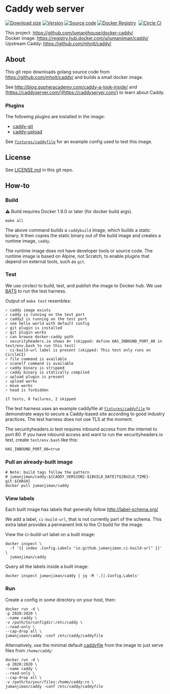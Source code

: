 Caddy web server
================

[![Download size](https://images.microbadger.com/badges/image/jumanjiman/caddy.svg)](http://microbadger.com/images/jumanjiman/caddy "View on microbadger.com")
[![Version](https://images.microbadger.com/badges/version/jumanjiman/caddy.svg)](http://microbadger.com/images/jumanjiman/caddy "View on microbadger.com")
[![Source code](https://images.microbadger.com/badges/commit/jumanjiman/caddy.svg)](http://microbadger.com/images/jumanjiman/caddy "View on microbadger.com")
[![Docker Registry](https://img.shields.io/docker/pulls/jumanjiman/caddy.svg)](https://registry.hub.docker.com/u/jumanjiman/caddy/)&nbsp;
[![Circle CI](https://circleci.com/gh/jumanjihouse/docker-caddy.png?circle-token=cf57179da67e6644c2d6efee8b4612774a3bd29b)](https://circleci.com/gh/jumanjihouse/docker-caddy/tree/master 'View CI builds')

This project: https://github.com/jumanjihouse/docker-caddy/<br/>
Docker image: https://registry.hub.docker.com/u/jumanjiman/caddy/<br/>
Upstream Caddy: https://github.com/mholt/caddy/


About
-----

This git repo downloads golang source code from
https://github.com/mholt/caddy/
and builds a small docker image.

See http://blog.gopheracademy.com/caddy-a-look-inside/
and [https://caddyserver.com/](https://caddyserver.com/)
to learn about Caddy.


### Plugins

The following plugins are installed in the image:

* [caddy-git](https://github.com/abiosoft/caddy-git)
* [caddy-upload](https://github.com/wmark/caddy.upload)

See [`fixtures/caddyfile`](fixtures/caddyfile)
for an example config used to test this image.


License
-------

See [LICENSE.md](https://github.com/jumanjihouse/docker-caddy/blob/master/LICENSE.md)
in this git repo.


How-to
------

### Build

:warning: Build requires Docker 1.9.0 or later (for docker build args).

    make all

The above command builds a `caddybuild` image, which builds
a static binary. It then copies the static binary
out of the build image and creates a runtime image, `caddy`.

The runtime image does not have developer tools or source code.
The runtime image is based on Alpine, not Scratch, to enable
plugins that depend on external tools, such as `git`.


### Test

We use circleci to build, test, and publish the image to Docker hub.
We use [BATS](https://github.com/sstephenson/bats) to run the test harness.

Output of `make test` resembles:

    ✓ caddy image exists
    ✓ caddy is running on the test port
    ✓ caddy2 is running on the test port
    ✓ see hello world with default config
    ✓ git plugin is installed
    ✓ git plugin works
    ✓ can browse docker-caddy path
    - securityheaders.io shows A+ (skipped: define HAS_INBOUND_PORT_80 in test/env.bash to run this test)
    - ci-build-url label is present (skipped: This test only runs on CircleCI)
    ✓ file command is available
    ✓ scanelf command is available
    ✓ caddy binary is stripped
    ✓ caddy binary is statically compiled
    ✓ upload plugin is present
    ✓ upload works
    ✓ move works
    ✓ head is forbidden

    17 tests, 0 failures, 2 skipped

The test harness uses an example caddyfile at [`fixtures/caddyfile`](fixtures/caddyfile)
to demonstrate ways to secure a Caddy-based site according to
good industry practices.
The test harness does not use TLS at the moment.

The securityheaders.io test requires inbound access from the internet to port 80.
If you have inbound access and want to run the securityheaders.io test,
create `test/env.bash` like this:

    HAS_INBOUND_PORT_80=true


### Pull an already-built image

    # Note: build tags follow the pattern
    # jumanjiman/caddy:${CADDY_VERSION}-${BUILD_DATE}T${BUILD_TIME}-git-${HASH}
    docker pull jumanjiman/caddy


### View labels

Each built image has labels that generally follow http://label-schema.org/

We add a label, `ci-build-url`, that is not currently part of the schema.
This extra label provides a permanent link to the CI build for the image.

View the ci-build-url label on a built image:

    docker inspect \
      -f '{{ index .Config.Labels "io.github.jumanjiman.ci-build-url" }}' \
      jumanjiman/caddy

Query all the labels inside a built image:

    docker inspect jumanjiman/caddy | jq -M '.[].Config.Labels'


### Run

Create a config in some directory on your host, then:

    docker run -d \
    -p 2020:2020 \
    --name caddy \
    -v /path/to/configdir:/etc/caddy \
    --read-only \
    --cap-drop all \
    jumanjiman/caddy -conf /etc/caddy/caddyfile

Alternatively, use the minimal default [caddyfile](runtime/caddyfile) from the image
to just serve files from `/home/caddy`:

    docker run -d \
    -p 2020:2020 \
    --name caddy \
    --read-only \
    --cap-drop all \
    -v /path/to/your/files:/home/caddy:ro \
    jumanjiman/caddy -conf /etc/caddy/caddyfile
